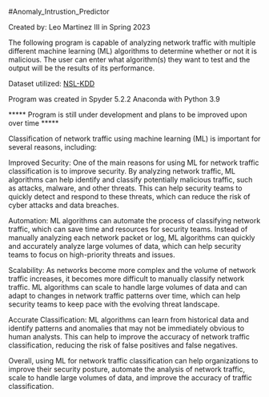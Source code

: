 #Anomaly_Intrustion_Predictor

Created by: Leo Martinez III in Spring 2023

The following program is capable of analyzing network traffic with multiple different machine learning (ML) algorithms to determine whether or not it is malicious. The user can enter what algorithm(s) they want to test and the output will be the results of its performance.

Dataset utilized: [NSL-KDD](https://www.unb.ca/cic/datasets/nsl.html)

Program was created in Spyder 5.2.2 Anaconda with Python 3.9

***** Program is still under development and plans to be improved upon over time *****


Classification of network traffic using machine learning (ML) is important for several reasons, including:

Improved Security: One of the main reasons for using ML for network traffic classification is to improve security. By analyzing network traffic, ML algorithms can help identify and classify potentially malicious traffic, such as attacks, malware, and other threats. This can help security teams to quickly detect and respond to these threats, which can reduce the risk of cyber attacks and data breaches.

Automation: ML algorithms can automate the process of classifying network traffic, which can save time and resources for security teams. Instead of manually analyzing each network packet or log, ML algorithms can quickly and accurately analyze large volumes of data, which can help security teams to focus on high-priority threats and issues.

Scalability: As networks become more complex and the volume of network traffic increases, it becomes more difficult to manually classify network traffic. ML algorithms can scale to handle large volumes of data and can adapt to changes in network traffic patterns over time, which can help security teams to keep pace with the evolving threat landscape.

Accurate Classification: ML algorithms can learn from historical data and identify patterns and anomalies that may not be immediately obvious to human analysts. This can help to improve the accuracy of network traffic classification, reducing the risk of false positives and false negatives.

Overall, using ML for network traffic classification can help organizations to improve their security posture, automate the analysis of network traffic, scale to handle large volumes of data, and improve the accuracy of traffic classification.
